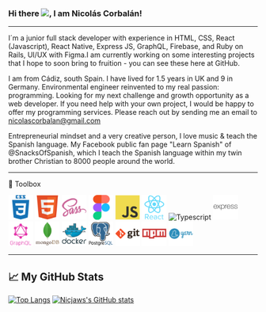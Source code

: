 ### Hi there <img src="https://raw.githubusercontent.com/MartinHeinz/MartinHeinz/master/wave.gif" width="30px">, I am Nicolás Corbalán!

***

I´m a junior full stack developer with experience in HTML, CSS, React (Javascript), React Native, Express JS, GraphQL, Firebase, and Ruby on Rails, UI/UX with Figma.I am currently working on some interesting projects that I hope to soon bring to fruition - you can see these here at GitHub.

I am from Cádiz, south Spain. I have lived for 1.5 years in UK and 9 in Germany. Environmental engineer reinvented to my real passion: programming. Looking for my next challenge and growth opportunity as a web developer. If you need help with your own project, I would be happy to offer my programming services. Please reach out by sending me an email to nicolascorbalan@gmail.com

Entrepreneurial mindset and a very creative person, I love music & teach the Spanish language. My Facebook public fan page "Learn Spanish" of @SnacksOfSpanish, which I teach the Spanish language within my twin brother Christian to 8000 people around the world. 


***

🧰 Toolbox

<img src="https://github.com/devicons/devicon/blob/master/icons/css3/css3-plain-wordmark.svg" alt="CSS" width="50" height="50"/> <img src="https://github.com/devicons/devicon/blob/master/icons/html5/html5-original.svg" alt="HTML" width="50" height="50"/> <img src="https://github.com/devicons/devicon/blob/master/icons/sass/sass-original.svg" alt="Sass" width="50" height="50"/> <img src="https://github.com/devicons/devicon/blob/master/icons/figma/figma-original.svg" alt="Figma" width="50" height="50"/>
<img src="https://github.com/devicons/devicon/blob/master/icons/javascript/javascript-original.svg" alt="JavaScript" width="50" height="50"/> 
<img src="https://github.com/devicons/devicon/blob/master/icons/react/react-original-wordmark.svg" alt="ReactJS" width="50" height="50"/>
<img src="https://github.com/devicons/devicon/blob/master/icons/typescript/typescript-original-wordmark.svg" alt="Typescript" width="50" height="50"/> 
<img src="https://github.com/devicons/devicon/blob/master/icons/express/express-original-wordmark.svg" alt="ExpressJS" width="50" height="50"/> 
<img src="https://github.com/devicons/devicon/blob/master/icons/graphql/graphql-plain-wordmark.svg" alt="GraphQL" width="50" height="50"/>
<img src="https://github.com/devicons/devicon/blob/master/icons/mongodb/mongodb-original-wordmark.svg" alt="MongoDB" width="50" height="50"/>
<img src="https://github.com/devicons/devicon/blob/master/icons/docker/docker-original-wordmark.svg" alt="Docker" width="50" height="50"/>
<img src="https://github.com/devicons/devicon/blob/master/icons/postgresql/postgresql-original-wordmark.svg" alt="PostgreSQL" width="50" height="50"/>
<img src="https://github.com/devicons/devicon/blob/master/icons/git/git-original-wordmark.svg" alt="Git" width="50" height="50"/>
<img src="https://github.com/devicons/devicon/blob/master/icons/npm/npm-original-wordmark.svg" alt="npm" width="50" height="50"/> <img src="https://github.com/devicons/devicon/blob/master/icons/yarn/yarn-original-wordmark.svg" alt="yarn" width="50" height="50"/> 

***
## &#x1f4c8; My GitHub Stats

[![Top Langs](https://github-readme-stats.vercel.app/api/top-langs/?username=nicjaws&hide=java,html,css&theme=radical)](https://github.com/anuraghazra/github-readme-stats) [![Nicjaws's GitHub stats](https://github-readme-stats.vercel.app/api?username=nicjaws&theme=radical)](https://github.com/anuraghazra/github-readme-stats)

